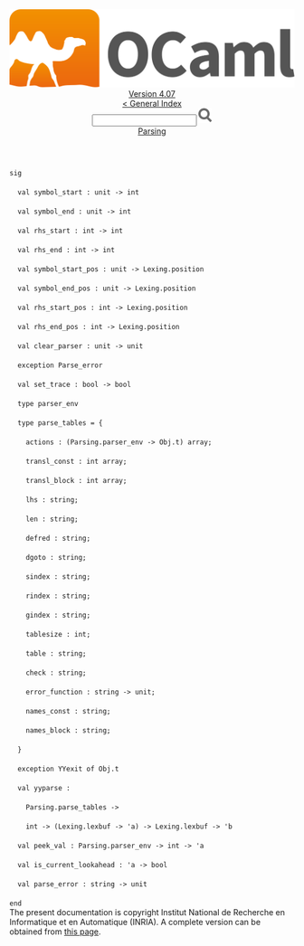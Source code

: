 <!-- ((! set title API !)) ((! set documentation !)) ((! set api !)) ((! set nobreadcrumb !)) -->
<div class="api"><header><nav class="toc brand"><a class="brand" href="https://ocaml.org/"><img src="colour-logo-gray.svg" class="svg" alt="OCaml"></a></nav><nav class="toc"><div class="toc_version"><a href="/docs" id="version-select">Version 4.07</a></div><a href="index.html">&lt; General Index</a><div class="api_search"><input type="text" name="apisearch" id="api_search" oninput="mySearch(false);" onkeypress="this.oninput();" onclick="this.oninput();" onpaste="this.oninput();">
<img src="search_icon.svg" alt="Search" class="svg" onclick="mySearch(false)"></div>
<div id="search_results"></div><div class="toc_title"><a href="Parsing.html">Parsing</a></div><ul></ul></nav></header>
<code class="code"><span class="keyword">sig</span><br>
&nbsp;&nbsp;<span class="keyword">val</span>&nbsp;symbol_start&nbsp;:&nbsp;unit&nbsp;<span class="keywordsign">-&gt;</span>&nbsp;int<br>
&nbsp;&nbsp;<span class="keyword">val</span>&nbsp;symbol_end&nbsp;:&nbsp;unit&nbsp;<span class="keywordsign">-&gt;</span>&nbsp;int<br>
&nbsp;&nbsp;<span class="keyword">val</span>&nbsp;rhs_start&nbsp;:&nbsp;int&nbsp;<span class="keywordsign">-&gt;</span>&nbsp;int<br>
&nbsp;&nbsp;<span class="keyword">val</span>&nbsp;rhs_end&nbsp;:&nbsp;int&nbsp;<span class="keywordsign">-&gt;</span>&nbsp;int<br>
&nbsp;&nbsp;<span class="keyword">val</span>&nbsp;symbol_start_pos&nbsp;:&nbsp;unit&nbsp;<span class="keywordsign">-&gt;</span>&nbsp;<span class="constructor">Lexing</span>.position<br>
&nbsp;&nbsp;<span class="keyword">val</span>&nbsp;symbol_end_pos&nbsp;:&nbsp;unit&nbsp;<span class="keywordsign">-&gt;</span>&nbsp;<span class="constructor">Lexing</span>.position<br>
&nbsp;&nbsp;<span class="keyword">val</span>&nbsp;rhs_start_pos&nbsp;:&nbsp;int&nbsp;<span class="keywordsign">-&gt;</span>&nbsp;<span class="constructor">Lexing</span>.position<br>
&nbsp;&nbsp;<span class="keyword">val</span>&nbsp;rhs_end_pos&nbsp;:&nbsp;int&nbsp;<span class="keywordsign">-&gt;</span>&nbsp;<span class="constructor">Lexing</span>.position<br>
&nbsp;&nbsp;<span class="keyword">val</span>&nbsp;clear_parser&nbsp;:&nbsp;unit&nbsp;<span class="keywordsign">-&gt;</span>&nbsp;unit<br>
&nbsp;&nbsp;<span class="keyword">exception</span>&nbsp;<span class="constructor">Parse_error</span><br>
&nbsp;&nbsp;<span class="keyword">val</span>&nbsp;set_trace&nbsp;:&nbsp;bool&nbsp;<span class="keywordsign">-&gt;</span>&nbsp;bool<br>
&nbsp;&nbsp;<span class="keyword">type</span>&nbsp;parser_env<br>
&nbsp;&nbsp;<span class="keyword">type</span>&nbsp;parse_tables&nbsp;=&nbsp;{<br>
&nbsp;&nbsp;&nbsp;&nbsp;actions&nbsp;:&nbsp;(<span class="constructor">Parsing</span>.parser_env&nbsp;<span class="keywordsign">-&gt;</span>&nbsp;<span class="constructor">Obj</span>.t)&nbsp;array;<br>
&nbsp;&nbsp;&nbsp;&nbsp;transl_const&nbsp;:&nbsp;int&nbsp;array;<br>
&nbsp;&nbsp;&nbsp;&nbsp;transl_block&nbsp;:&nbsp;int&nbsp;array;<br>
&nbsp;&nbsp;&nbsp;&nbsp;lhs&nbsp;:&nbsp;string;<br>
&nbsp;&nbsp;&nbsp;&nbsp;len&nbsp;:&nbsp;string;<br>
&nbsp;&nbsp;&nbsp;&nbsp;defred&nbsp;:&nbsp;string;<br>
&nbsp;&nbsp;&nbsp;&nbsp;dgoto&nbsp;:&nbsp;string;<br>
&nbsp;&nbsp;&nbsp;&nbsp;sindex&nbsp;:&nbsp;string;<br>
&nbsp;&nbsp;&nbsp;&nbsp;rindex&nbsp;:&nbsp;string;<br>
&nbsp;&nbsp;&nbsp;&nbsp;gindex&nbsp;:&nbsp;string;<br>
&nbsp;&nbsp;&nbsp;&nbsp;tablesize&nbsp;:&nbsp;int;<br>
&nbsp;&nbsp;&nbsp;&nbsp;table&nbsp;:&nbsp;string;<br>
&nbsp;&nbsp;&nbsp;&nbsp;check&nbsp;:&nbsp;string;<br>
&nbsp;&nbsp;&nbsp;&nbsp;error_function&nbsp;:&nbsp;string&nbsp;<span class="keywordsign">-&gt;</span>&nbsp;unit;<br>
&nbsp;&nbsp;&nbsp;&nbsp;names_const&nbsp;:&nbsp;string;<br>
&nbsp;&nbsp;&nbsp;&nbsp;names_block&nbsp;:&nbsp;string;<br>
&nbsp;&nbsp;}<br>
&nbsp;&nbsp;<span class="keyword">exception</span>&nbsp;<span class="constructor">YYexit</span>&nbsp;<span class="keyword">of</span>&nbsp;<span class="constructor">Obj</span>.t<br>
&nbsp;&nbsp;<span class="keyword">val</span>&nbsp;yyparse&nbsp;:<br>
&nbsp;&nbsp;&nbsp;&nbsp;<span class="constructor">Parsing</span>.parse_tables&nbsp;<span class="keywordsign">-&gt;</span><br>
&nbsp;&nbsp;&nbsp;&nbsp;int&nbsp;<span class="keywordsign">-&gt;</span>&nbsp;(<span class="constructor">Lexing</span>.lexbuf&nbsp;<span class="keywordsign">-&gt;</span>&nbsp;<span class="keywordsign">'</span>a)&nbsp;<span class="keywordsign">-&gt;</span>&nbsp;<span class="constructor">Lexing</span>.lexbuf&nbsp;<span class="keywordsign">-&gt;</span>&nbsp;<span class="keywordsign">'</span>b<br>
&nbsp;&nbsp;<span class="keyword">val</span>&nbsp;peek_val&nbsp;:&nbsp;<span class="constructor">Parsing</span>.parser_env&nbsp;<span class="keywordsign">-&gt;</span>&nbsp;int&nbsp;<span class="keywordsign">-&gt;</span>&nbsp;<span class="keywordsign">'</span>a<br>
&nbsp;&nbsp;<span class="keyword">val</span>&nbsp;is_current_lookahead&nbsp;:&nbsp;<span class="keywordsign">'</span>a&nbsp;<span class="keywordsign">-&gt;</span>&nbsp;bool<br>
&nbsp;&nbsp;<span class="keyword">val</span>&nbsp;parse_error&nbsp;:&nbsp;string&nbsp;<span class="keywordsign">-&gt;</span>&nbsp;unit<br>
<span class="keyword">end</span></code>
<div class="copyright">The present documentation is copyright Institut National de Recherche en Informatique et en Automatique (INRIA). A complete version can be obtained from <a href="http://caml.inria.fr/pub/docs/manual-ocaml/">this page</a>.</div></div>